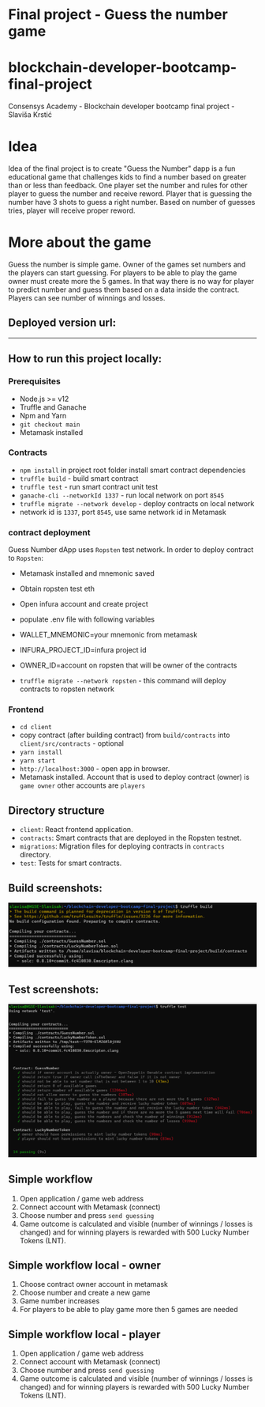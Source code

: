 # Final project - Guess the number game
# blockchain-developer-bootcamp-final-project
Consensys Academy - Blockchain developer bootcamp final project - Slaviša Krstić

# Idea
Idea of the final project is to create "Guess the Number" dapp is a fun educational game that challenges kids to find a number based on greater than or less than feedback. One player set the number and rules for other player to guess the number and receive reword. Player that is guessing the number have 3 shots to guess a right number. Based on number of guesses tries, player will receive proper reword.

# More about the game
Guess the number is simple game. Owner of the games set numbers and the players can start guessing. For players to be able to play the game owner must create more the 5 games. In that way there is no way for player to predict number and guess them based on a data inside the contract. Players can see number of winnings and losses.

## Deployed version url:

--------------------

## How to run this project locally:
### Prerequisites

- Node.js >= v12
- Truffle and Ganache
- Npm and Yarn
- `git checkout main`
- Metamask installed

### Contracts

- `npm install` in project root folder install smart contract dependencies
- `truffle build` - build smart contract
- `truffle test` - run smart contract unit test
- `ganache-cli --networkId 1337` - run local network on port `8545`
- `truffle migrate --network develop` - deploy contracts on local network
-  network id is `1337`, port `8545`, use same network id in Metamask

### contract deployment
Guess Number dApp uses `Ropsten` test network. In order to deploy contract to `Ropsten`: 

- Metamask installed and mnemonic saved
- Obtain ropsten test eth
- Open infura account and create project
- populate .env file with following variables

- WALLET_MNEMONIC=your mnemonic from metamask
- INFURA_PROJECT_ID=infura project id
- OWNER_ID=account on ropsten that will be owner of the contracts

- `truffle migrate --network ropsten` - this command will deploy contracts to ropsten network

### Frontend

- `cd client`
- copy contract (after building contract) from `build/contracts` into `client/src/contracts` - optional
- `yarn install`
- `yarn start`
- `http://localhost:3000` - open app in browser.
- Metamask installed. Account that is used to deploy contract (owner) is `game owner` other accounts are `players`

## Directory structure

- `client`: React frontend application.
- `contracts`: Smart contracts that are deployed in the Ropsten testnet.
- `migrations`: Migration files for deploying contracts in `contracts` directory.
- `test`: Tests for smart contracts.

## Build screenshots:
![Alt text](images/build.png?raw=true "test")

## Test screenshots:
![Alt text](images/test.png?raw=true "test")

## Simple workflow

1. Open application / game web address
2. Connect account with Metamask (connect)
3. Choose number and press `send guessing`
4. Game outcome is calculated and visible (number of winnings / losses is changed) and for winning players is rewarded with 500 Lucky Number Tokens (LNT).

## Simple workflow local - owner

1. Choose contract owner account in metamask
2. Choose number and create a new game
3. Game number increases
4. For players to be able to play game more then 5 games are needed  

## Simple workflow local - player

1. Open application / game web address
2. Connect account with Metamask (connect)
3. Choose number and press `send guessing`
4. Game outcome is calculated and visible (number of winnings / losses is changed) and for winning players is rewarded with 500 Lucky Number Tokens (LNT).